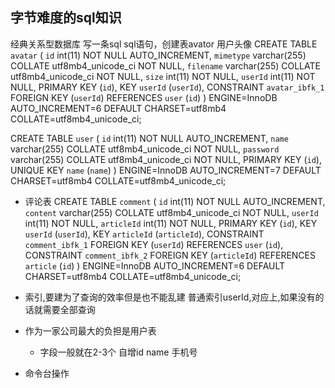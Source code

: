 ## 字节难度的sql知识
经典关系型数据库
写一条sql sql语句，创建表avator 用户头像
CREATE TABLE `avatar` (
  `id` int(11) NOT NULL AUTO_INCREMENT,
  `mimetype` varchar(255) COLLATE utf8mb4_unicode_ci NOT NULL,
  `filename` varchar(255) COLLATE utf8mb4_unicode_ci NOT NULL,
  `size` int(11) NOT NULL,
  `userId` int(11) NOT NULL,
  PRIMARY KEY (`id`),
  KEY `userId` (`userId`),
  CONSTRAINT `avatar_ibfk_1` FOREIGN KEY (`userId`) REFERENCES `user` (`id`)
) ENGINE=InnoDB AUTO_INCREMENT=6 DEFAULT CHARSET=utf8mb4 COLLATE=utf8mb4_unicode_ci;

CREATE TABLE `user` (
  `id` int(11) NOT NULL AUTO_INCREMENT,
  `name` varchar(255) COLLATE utf8mb4_unicode_ci NOT NULL,
  `password` varchar(255) COLLATE utf8mb4_unicode_ci NOT NULL,
  PRIMARY KEY (`id`),
  UNIQUE KEY `name` (`name`)
) ENGINE=InnoDB AUTO_INCREMENT=7 DEFAULT CHARSET=utf8mb4 COLLATE=utf8mb4_unicode_ci;


- 评论表
CREATE TABLE `comment` (
    `id` int(11) NOT NULL AUTO_INCREMENT,
    `content` varchar(255) COLLATE utf8mb4_unicode_ci NOT NULL,
    `userId` int(11) NOT NULL,
    `articleId` int(11) NOT NULL,
    PRIMARY KEY (`id`),
    KEY `userId` (`userId`),
    KEY `articleId` (`articleId`),
    CONSTRAINT `comment_ibfk_1` FOREIGN KEY (`userId`) REFERENCES `user` (`id`),
    CONSTRAINT `comment_ibfk_2` FOREIGN KEY (`articleId`) REFERENCES `article` (`id`)
    ) ENGINE=InnoDB AUTO_INCREMENT=6 DEFAULT CHARSET=utf8mb4 COLLATE=utf8mb4_unicode_ci;

- 索引,要建为了查询的效率但是也不能乱建
普通索引userId,对应上,如果没有的话就需要全部查询


- 作为一家公司最大的负担是用户表
    - 字段一般就在2-3个
    自增id name 手机号

- 命令台操作
    
    
